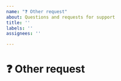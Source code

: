 ```yaml
---
name: "❓ Other request"
about: Questions and requests for support
title: ''
labels: ''
assignees: ''

---
```


# ❓ Other request
